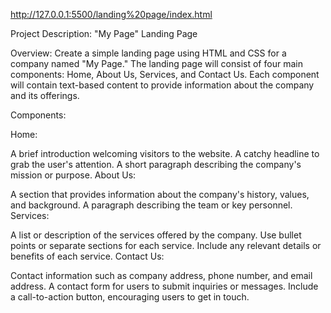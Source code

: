 http://127.0.0.1:5500/landing%20page/index.html

Project Description: "My Page" Landing Page

Overview:
Create a simple landing page using HTML and CSS for a company named "My Page." The landing page will consist of four main components: Home, About Us, Services, and Contact Us. Each component will contain text-based content to provide information about the company and its offerings.

Components:

Home:

A brief introduction welcoming visitors to the website.
A catchy headline to grab the user's attention.
A short paragraph describing the company's mission or purpose.
About Us:

A section that provides information about the company's history, values, and background.
A paragraph describing the team or key personnel.
Services:

A list or description of the services offered by the company.
Use bullet points or separate sections for each service.
Include any relevant details or benefits of each service.
Contact Us:

Contact information such as company address, phone number, and email address.
A contact form for users to submit inquiries or messages.
Include a call-to-action button, encouraging users to get in touch.
